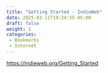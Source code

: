 ```yaml
---
title: "Getting Started - IndieWeb"
date: 2025-03-11T19:24:55-05:00
draft: false
weight: 1
categories:
 - Bookmarks
 - Internet
---
```


https://indieweb.org/Getting_Started
